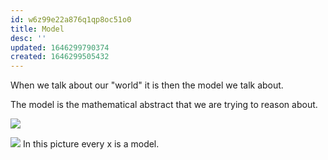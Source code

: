 ```yaml
---
id: w6z99e22a876q1qp8oc51o0
title: Model
desc: ''
updated: 1646299790374
created: 1646299505432
---
```

When we talk about our "world" it is then the model we talk about. 

The model is the mathematical abstract that we are trying to reason about.

![](/assets/images/2022-03-03-10-25-19.png)

![](/assets/images/2022-03-03-10-26-44.png)
In this picture every x is a model. 